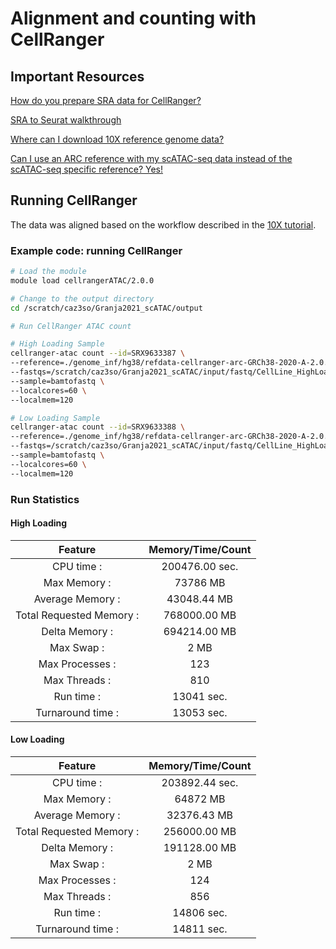 # Alignment and counting with CellRanger

## Important Resources

[How do you prepare SRA data for CellRanger?](https://kb.10xgenomics.com/hc/en-us/articles/115003802691-How-do-I-prepare-Sequence-Read-Archive-SRA-data-from-NCBI-for-Cell-Ranger-)

[SRA to Seurat walkthrough](https://bioinformaticsworkbook.org/dataAnalysis/RNA-Seq/Single_Cell_RNAseq/Chromium_Cell_Ranger.html#gsc.tab=0)

[Where can I download 10X reference genome data?](https://support.10xgenomics.com/single-cell-atac/software/downloads/latest#releasenotes)

[Can I use an ARC reference with my scATAC-seq data instead of the scATAC-seq specific reference? Yes!](https://support.10xgenomics.com/single-cell-atac/software/pipelines/latest/advanced/references#arc_atac)

## Running CellRanger

The data was aligned based on the workflow described in the [10X tutorial](https://support.10xgenomics.com/single-cell-atac/software/pipelines/latest/using/count).

### Example code: running CellRanger

```bash
# Load the module
module load cellrangerATAC/2.0.0

# Change to the output directory
cd /scratch/caz3so/Granja2021_scATAC/output

# Run CellRanger ATAC count

# High Loading Sample
cellranger-atac count --id=SRX9633387 \
--reference=./genome_inf/hg38/refdata-cellranger-arc-GRCh38-2020-A-2.0.0 \
--fastqs=/scratch/caz3so/Granja2021_scATAC/input/fastq/CellLine_HighLoading/CellLine_High_MissingLibrary_1_H2MCLBGXC \
--sample=bamtofastq \
--localcores=60 \
--localmem=120

# Low Loading Sample
cellranger-atac count --id=SRX9633388 \
--reference=./genome_inf/hg38/refdata-cellranger-arc-GRCh38-2020-A-2.0.0 \
--fastqs=/scratch/caz3so/Granja2021_scATAC/input/fastq/CellLine_HighLoading/CellLine_High_MissingLibrary_1_H2MCLBGXC \
--sample=bamtofastq \
--localcores=60 \
--localmem=120
```

### Run Statistics

#### High Loading

|          Feature         |   Memory/Time/Count  |
|:------------------------:|:--------------:|
| CPU time :               | 200476.00 sec. |
| Max Memory :             | 73786 MB       |
| Average Memory :         | 43048.44 MB    |
| Total Requested Memory : | 768000.00 MB   |
| Delta Memory :           | 694214.00 MB   |
| Max Swap :               | 2 MB           |
| Max Processes :          | 123            |
| Max Threads :            | 810            |
| Run time :               | 13041 sec.     |
| Turnaround time :        | 13053 sec.     |

#### Low Loading

|          Feature         |   Memory/Time/Count  |
|:------------------------:|:--------------:|
| CPU time :               | 203892.44 sec. |
| Max Memory :             | 64872 MB       |
| Average Memory :         | 32376.43 MB    |
| Total Requested Memory : | 256000.00 MB   |
| Delta Memory :           | 191128.00 MB   |
| Max Swap :               | 2 MB           |
| Max Processes :          | 124            |
| Max Threads :            | 856            |
| Run time :               | 14806 sec.     |
| Turnaround time :        | 14811 sec.     |